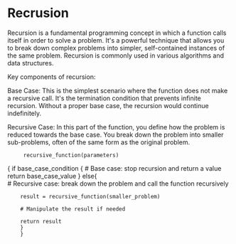 # Recrusion
Recursion is a fundamental programming concept in which a function calls itself in order to solve a problem. 
It's a powerful technique that allows you to break down complex problems into simpler, self-contained instances of the same problem. 
Recursion is commonly used in various algorithms and data structures.

Key components of recursion:

Base Case: This is the simplest scenario where the function does not make a recursive call. 
           It's the termination condition that prevents infinite recursion. Without a proper base case, the recursion would continue indefinitely.

Recursive Case: In this part of the function, you define how the problem is reduced towards the base case. 
               You break down the problem into smaller sub-problems, often of the same form as the original problem.
               
 
    
       
         recursive_function(parameters)
 {
    if base_case_condition
    {
        # Base case: stop recursion and return a value
        return base_case_value
        }
    else{      
    # Recursive case: break down the problem and call the function recursively
    
        
        result = recursive_function(smaller_problem)
        
        # Manipulate the result if needed
        
        return result
        }
        }
